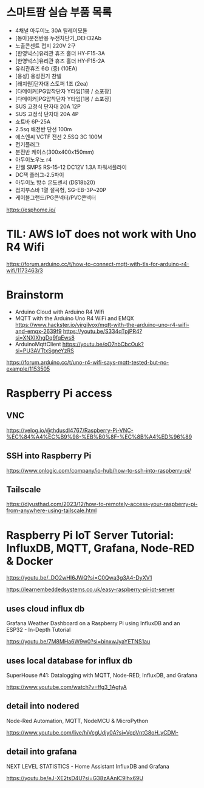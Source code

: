 # 스마트팜 실습 부품 목록
- 4채널 아두이노 30A 릴레이모듈			
- [동아]분전반용 누전차단기_DEH32Ab			
- 노출콘센트 접지 220V 2구			
- [한영넉스]유리관 휴즈 홀더 HY-F15-3A			
- [한영넉스]유리관 휴즈 홀더 HY-F15-2A			
- 유리관휴즈 6Φ (중) (10EA)			
- [용성] 용성전기 찬넬			
- [래치원]단자대 스토퍼 1조 (2ea)			
- [다메이커]PG압착단자 Y타입[1봉 / 소포장]			
- [다메이커]PG압착단자 Y타입[1봉 / 소포장]			
- SUS 고정식 단자대 20A 12P			
- SUS 고정식 단자대 20A 4P			
- 쇼트바 6P-25A			
- 2.5sq 배전반 단선 100m			
- 에스엔씨 VCTF 전선 2.5SQ 3C 100M			
- 전기플러그			
- 분전반 케이스(300x400x150mm)			
- 아두이노우노 r4			
- 민웰 SMPS RS-15-12 DC12V 1.3A 파워서플라이			
- DC잭 플러그-2.5파이			
- 아두이노 방수 온도센서 (DS18b20)	
- 접지부스바 1열 절곡형, SG-EB-3P~20P	
- 케이블그랜드/PG콘넥터/PVC콘넥터	

https://esphome.io/

# TIL: AWS IoT does not work with Uno R4 Wifi
https://forum.arduino.cc/t/how-to-connect-mqtt-with-tls-for-arduino-r4-wifi/1173463/3


# Brainstorm
- Arduino Cloud with Arduino R4 Wifi
- MQTT with the Arduino Uno R4 WiFi and EMQX https://www.hackster.io/virgilvox/mqtt-with-the-arduino-uno-r4-wifi-and-emqx-2639f9 https://youtu.be/S334qTpjPR4?si=XNXIXhgDq9fqEws8
- ArduinoMqttClient https://youtu.be/oO7nbCbcOuk?si=PU3AVTtxSgneYzRS

https://forum.arduino.cc/t/uno-r4-wifi-says-mqtt-tested-but-no-example/1153505


# Raspberry Pi access

## VNC
https://velog.io/@thdusdl4767/Raspberry-Pi-VNC-%EC%84%A4%EC%B9%98-%EB%B0%8F-%EC%8B%A4%ED%96%89

## SSH into Raspberry Pi
https://www.onlogic.com/company/io-hub/how-to-ssh-into-raspberry-pi/

## Tailscale
https://diyusthad.com/2023/12/how-to-remotely-access-your-raspberry-pi-from-anywhere-using-tailscale.html

# Raspberry Pi IoT Server Tutorial: InfluxDB, MQTT, Grafana, Node-RED & Docker

https://youtu.be/_DO2wHI6JWQ?si=C0Qwa3g3A4-DyXV1

https://learnembeddedsystems.co.uk/easy-raspberry-pi-iot-server


## uses cloud influx db

Grafana Weather Dashboard on a Raspberry Pi using InfluxDB and an ESP32 - In-Depth Tutorial

https://youtu.be/7M8MHa6W9w0?si=binxwJyaYETNS1au


## uses local database for influx db

SuperHouse #41: Datalogging with MQTT, Node-RED, InfluxDB, and Grafana

https://www.youtube.com/watch?v=ffg3_1AgtyA

## detail into nodered

Node-Red Automation, MQTT, NodeMCU & MicroPython

https://www.youtube.com/live/hiVcgUdjy0A?si=VcpVntG8oH_yCDM-


## detail into grafana

NEXT LEVEL STATISTICS - Home Assistant InfluxDB and Grafana

https://youtu.be/eJ-XE2tsD4U?si=G38zAAnIC9lhx69U